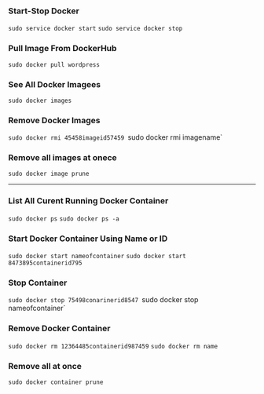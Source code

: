### Start-Stop Docker
`sudo service docker start`
`sudo service docker stop`

### Pull Image From DockerHub
`sudo docker pull wordpress`

### See All Docker Imagees
`sudo docker images`

### Remove Docker Images
`sudo docker rmi 45458imageid57459
`sudo docker rmi imagename`

### Remove all images at onece
`sudo docker image prune`

-----------------------------------------------------
### List All Curent Running Docker Container
`sudo docker ps`
`sudo docker ps -a`

### Start Docker Container Using Name or ID
`sudo docker start nameofcontainer`
`sudo docker start 8473895containerid795`

### Stop Container
`sudo docker stop 75498conarinerid8547
`sudo docker stop nameofcontainer`

### Remove Docker Container
`sudo docker rm 12364485containerid987459`
`sudo docker rm name`

### Remove all at once
`sudo docker container prune`
